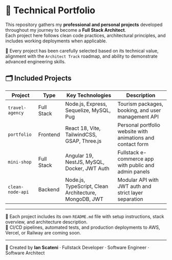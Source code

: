 # 🚀 Technical Portfolio

This repository gathers my **professional and personal projects** developed throughout my journey to become a **Full Stack Architect**.  
Each project here follows clean code practices, architectural principles, and includes working deployments when applicable.

🎯 Every project has been carefully selected based on its technical value, alignment with the `Architect Track` roadmap, and ability to demonstrate advanced engineering skills.

## 🗂️ Included Projects

| Project         | Type       | Key Technologies                              | Description |
|-----------------|------------|-----------------------------------------------|-------------|
| `travel-agency` | Full Stack | Node.js, Express, Sequelize, MySQL, Pug       | Tourism packages, booking, and user management API |
| `portfolio`     | Frontend   | React 18, Vite, TailwindCSS, GSAP, Three.js   | Personal portfolio website with animations and contact form |
| `mini-shop`       | Full Stack | Angular 19, NestJS, MySQL, Docker, JWT Auth             | Fullstack e-commerce app with public and admin panels |
| `clean-node-api`  | Backend    | Node.js, TypeScript, Clean Architecture, MongoDB, JWT   | Modular API with JWT auth and strict layer separation |

---

📌 Each project includes its own `README.md` file with setup instructions, stack overview, and architecture description.  
🔧 CI/CD pipelines, automated tests, and production deployments to AWS, Vercel, or Railway are coming soon.

---

📄 Created by **Ian Scateni** · Fullstack Developer · Software Engineer · Software Architect
